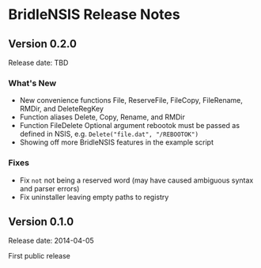 ﻿# BridleNSIS Release Notes

## Version 0.2.0

Release date: TBD

### What's New

*   New convenience functions File, ReserveFile, FileCopy, FileRename, RMDir, and DeleteRegKey
*   Function aliases Delete, Copy, Rename, and RMDir
*   Function FileDelete Optional argument rebootok must be passed as defined in NSIS, e.g. `Delete("file.dat", "/REBOOTOK")`
*   Showing off more BridleNSIS features in the example script

### Fixes

*   Fix `not` not being a reserved word (may have caused ambiguous syntax and parser errors)
*   Fix uninstaller leaving empty paths to registry

## Version 0.1.0

Release date: 2014-04-05

First public release
